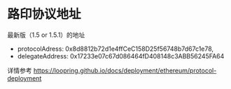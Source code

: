 # 路印协议地址
最新版（1.5 or 1.5.1）的地址
- protocolAdress: 0x8d8812b72d1e4ffCeC158D25f56748b7d67c1e78, 
- delegateAddress: 0x17233e07c67d086464fD408148c3ABB56245FA64

详情参考 https://loopring.github.io/docs/deployment/ethereum/protocol-deployment
